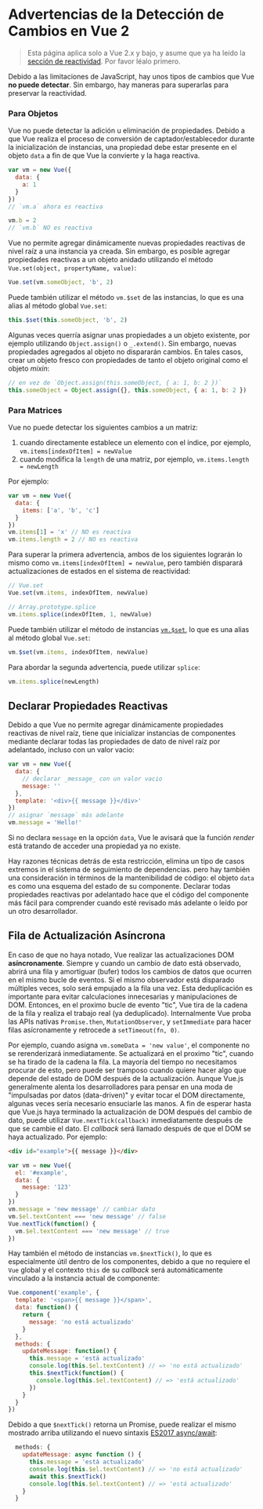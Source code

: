 # Advertencias de la Detección de Cambios en Vue 2

> Esta página aplica solo a Vue 2.x y bajo, y asume que ya ha leído la [sección de reactividad](reactivity.md). Por favor léalo primero.

Debido a las limitaciones de JavaScript, hay unos tipos de cambios que Vue **no puede detectar**. Sin embargo, hay maneras para superarlas para preservar la reactividad.

### Para Objetos

Vue no puede detectar la adición u eliminación de propiedades. Debido a que Vue realiza el proceso de conversión de captador/establecedor durante la inicialización de instancias, una propiedad debe estar presente en el objeto `data` a fin de que Vue la convierte y la haga reactiva.
 
```js
var vm = new Vue({
  data: {
    a: 1
  }
})
// `vm.a` ahora es reactiva

vm.b = 2
// `vm.b` NO es reactiva
```

Vue no permite agregar dinámicamente nuevas propiedades reactivas de nivel raíz a una instancia ya creada. Sin embargo, es posible agregar propiedades reactivas a un objeto anidado utilizando el método `Vue.set(object, propertyName, value)`:

```js
Vue.set(vm.someObject, 'b', 2)
```

Puede también utilizar el método `vm.$set` de las instancias, lo que es una alias al método global `Vue.set`:

```js
this.$set(this.someObject, 'b', 2)
```

Algunas veces querría asignar unas propiedades a un objeto existente, por ejemplo utilizando `Object.assign()` o `_.extend()`. Sin embargo, nuevas propiedades agregados al objeto no dispararán cambios. En tales casos, crear un objeto fresco con propiedades de tanto el objeto original como el objeto _mixin_:

```js
// en vez de `Object.assign(this.someObject, { a: 1, b: 2 })`
this.someObject = Object.assign({}, this.someObject, { a: 1, b: 2 })
```

### Para Matrices

Vue no puede detectar los siguientes cambios a un matriz:

1. cuando directamente establece un elemento con el índice, por ejemplo, `vm.items[indexOfItem] = newValue`
2. cuando modifica la `length` de una matriz, por ejemplo, `vm.items.length = newLength`

Por ejemplo:

```js
var vm = new Vue({
  data: {
    items: ['a', 'b', 'c']
  }
})
vm.items[1] = 'x' // NO es reactiva
vm.items.length = 2 // NO es reactiva
```

Para superar la primera advertencia, ambos de los siguientes lograrán lo mismo como `vm.items[indexOfItem] = newValue`, pero también disparará actualizaciones de estados en el sistema de reactividad:

```js
// Vue.set
Vue.set(vm.items, indexOfItem, newValue)
```

```js
// Array.prototype.splice
vm.items.splice(indexOfItem, 1, newValue)
```

Puede también utilizar el método de instancias [`vm.$set`](https://vuejs.org/v2/api/#vm-set), lo que es una alias al método global `Vue.set`:

```js
vm.$set(vm.items, indexOfItem, newValue)
```

Para abordar la segunda advertencia, puede utilizar `splice`:

```js
vm.items.splice(newLength)
```

## Declarar Propiedades Reactivas

Debido a que Vue no permite agregar dinámicamente propiedades reactivas de nivel raíz, tiene que inicializar instancias de componentes mediante declarar todas las propiedades de dato de nivel raíz por adelantado, incluso con un valor vacio:

```js
var vm = new Vue({
  data: {
    // declarar _message_ con un valor vacio
    message: ''
  },
  template: '<div>{{ message }}</div>'
})
// asignar `message` más adelante
vm.message = 'Hello!'
```

Si no declara `message` en la opción `data`, Vue le avisará que la función _render_ está tratando de acceder una propiedad ya no existe.

Hay razones técnicas detrás de esta restricción, elimina un tipo de casos extremos in el sistema de seguimiento de dependencias. pero hay también una consideración in términos de la mantenibilidad de código: el objeto `data` es como una esquema del estado de su componente. Declarar todas propiedades reactivas por adelantado hace que el código del componente más fácil para comprender cuando esté revisado más adelante o leído por un otro desarrollador.

## Fila de Actualización Asíncrona

En caso de que no haya notado, Vue realizar las actualizaciones DOM **asíncronamente**. Siempre y cuando un cambio de dato está observado, abrirá una fila y amortiguar (bufer) todos los cambios de datos que ocurren en el mismo bucle de eventos. Si el mismo observador está disparado múltiples veces, solo será empujado a la fila una vez. Esta deduplicación es importante para evitar calculaciones innecesarias y manipulaciones de DOM. Entonces, en el proximo bucle de evento "tic", Vue tira de la cadena de la fila y realiza el trabajo real (ya deduplicado). Internalmente Vue proba las APIs nativas `Promise.then`, `MutationObserver`, y `setImmediate` para hacer filas asícronamente y retrocede a `setTimeout(fn, 0)`.

Por ejemplo, cuando asigna `vm.someData = 'new value'`, el componente no se rerenderizará inmediatamente. Se actualizará en el proximo "tic", cuando se ha tirado de la cadena la fila. La mayoría del tiempo no necesitamos procurar de esto, pero puede ser tramposo cuando quiere hacer algo que depende del estado de DOM después de la actualización. Aunque Vue.js generalmente alenta los desarrolladores para pensar en una moda de "impulsadas por datos (data-driven)" y evitar tocar el DOM directamente, algunas veces sería necesario ensuciarle las manos. A fin de esperar hasta que Vue.js haya terminado la actualización de DOM después del cambio de dato, puede utilizar `Vue.nextTick(callback)` inmediatamente después de que se cambie el dato. El _callback_ será llamado después de que el DOM se haya actualizado. Por ejemplo:

```html
<div id="example">{{ message }}</div>
```

```js
var vm = new Vue({
  el: '#example',
  data: {
    message: '123'
  }
})
vm.message = 'new message' // cambiar dato
vm.$el.textContent === 'new message' // false
Vue.nextTick(function() {
  vm.$el.textContent === 'new message' // true
})
```

Hay también el método de instancias `vm.$nextTick()`, lo que es especialmente útil dentro de los componentes, debido a que no requiere el `Vue` global y el contexto `this` de su _callback_ será automáticamente vinculado a la instancia actual de componente:

```js
Vue.component('example', {
  template: '<span>{{ message }}</span>',
  data: function() {
    return {
      message: 'no está actualizado'
    }
  },
  methods: {
    updateMessage: function() {
      this.message = 'está actualizado'
      console.log(this.$el.textContent) // => 'no está actualizado'
      this.$nextTick(function() {
        console.log(this.$el.textContent) // => 'está actualizado'
      })
    }
  }
})
```

Debido a que `$nextTick()` retorna un Promise, puede realizar el mismo mostrado arriba utilizando el nuevo sintaxis [ES2017 async/await](https://developer.mozilla.org/en-US/docs/Web/JavaScript/Reference/Statements/async_function):

```js
  methods: {
    updateMessage: async function () {
      this.message = 'está actualizado'
      console.log(this.$el.textContent) // => 'no está actualizado'
      await this.$nextTick()
      console.log(this.$el.textContent) // => 'está actualizado'
    }
  }
```
